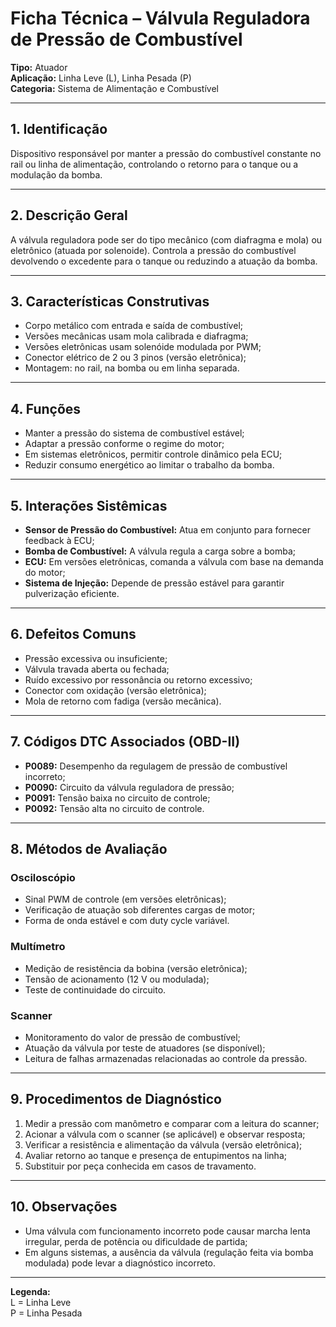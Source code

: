 # Ficha Técnica – Válvula Reguladora de Pressão de Combustível

**Tipo:** Atuador  
**Aplicação:** Linha Leve (L), Linha Pesada (P)  
**Categoria:** Sistema de Alimentação e Combustível

---

## 1. Identificação
Dispositivo responsável por manter a pressão do combustível constante no rail ou linha de alimentação, controlando o retorno para o tanque ou a modulação da bomba.

---

## 2. Descrição Geral
A válvula reguladora pode ser do tipo mecânico (com diafragma e mola) ou eletrônico (atuada por solenoide). Controla a pressão do combustível devolvendo o excedente para o tanque ou reduzindo a atuação da bomba.

---

## 3. Características Construtivas
- Corpo metálico com entrada e saída de combustível;
- Versões mecânicas usam mola calibrada e diafragma;
- Versões eletrônicas usam solenóide modulada por PWM;
- Conector elétrico de 2 ou 3 pinos (versão eletrônica);
- Montagem: no rail, na bomba ou em linha separada.

---

## 4. Funções
- Manter a pressão do sistema de combustível estável;
- Adaptar a pressão conforme o regime do motor;
- Em sistemas eletrônicos, permitir controle dinâmico pela ECU;
- Reduzir consumo energético ao limitar o trabalho da bomba.

---

## 5. Interações Sistêmicas
- **Sensor de Pressão do Combustível:** Atua em conjunto para fornecer feedback à ECU;
- **Bomba de Combustível:** A válvula regula a carga sobre a bomba;
- **ECU:** Em versões eletrônicas, comanda a válvula com base na demanda do motor;
- **Sistema de Injeção:** Depende de pressão estável para garantir pulverização eficiente.

---

## 6. Defeitos Comuns
- Pressão excessiva ou insuficiente;
- Válvula travada aberta ou fechada;
- Ruído excessivo por ressonância ou retorno excessivo;
- Conector com oxidação (versão eletrônica);
- Mola de retorno com fadiga (versão mecânica).

---

## 7. Códigos DTC Associados (OBD-II)
- **P0089:** Desempenho da regulagem de pressão de combustível incorreto;
- **P0090:** Circuito da válvula reguladora de pressão;
- **P0091:** Tensão baixa no circuito de controle;
- **P0092:** Tensão alta no circuito de controle.

---

## 8. Métodos de Avaliação

### Osciloscópio
- Sinal PWM de controle (em versões eletrônicas);
- Verificação de atuação sob diferentes cargas de motor;
- Forma de onda estável e com duty cycle variável.

### Multímetro
- Medição de resistência da bobina (versão eletrônica);
- Tensão de acionamento (12 V ou modulada);
- Teste de continuidade do circuito.

### Scanner
- Monitoramento do valor de pressão de combustível;
- Atuação da válvula por teste de atuadores (se disponível);
- Leitura de falhas armazenadas relacionadas ao controle da pressão.

---

## 9. Procedimentos de Diagnóstico
1. Medir a pressão com manômetro e comparar com a leitura do scanner;
2. Acionar a válvula com o scanner (se aplicável) e observar resposta;
3. Verificar a resistência e alimentação da válvula (versão eletrônica);
4. Avaliar retorno ao tanque e presença de entupimentos na linha;
5. Substituir por peça conhecida em casos de travamento.

---

## 10. Observações
- Uma válvula com funcionamento incorreto pode causar marcha lenta irregular, perda de potência ou dificuldade de partida;
- Em alguns sistemas, a ausência da válvula (regulação feita via bomba modulada) pode levar a diagnóstico incorreto.

---

**Legenda:**  
L = Linha Leve  
P = Linha Pesada

